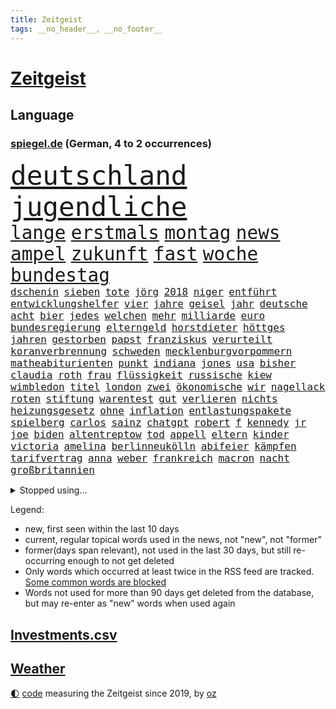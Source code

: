 ```yaml
---
title: Zeitgeist
tags: __no_header__, __no_footer__
---
```


# [Zeitgeist](https://oliz.io/zeitgeist/)

## Language

<h3><a href="https://www.spiegel.de" target="_blank">spiegel.de</a> (German, 4 to 2 occurrences)</h3>
<p style="font-family:monospace">
<span style="font-size:32pt"><a href="news_links.html#deutschland" class="current">deutschland</a></span>
<span style="font-size:32pt"><a href="news_links.html#jugendliche" class="current">jugendliche</a></span>
<br>
<span style="font-size:22pt"><a href="news_links.html#lange" class="current">lange</a></span>
<span style="font-size:22pt"><a href="news_links.html#erstmals" class="current">erstmals</a></span>
<span style="font-size:22pt"><a href="news_links.html#montag" class="current">montag</a></span>
<span style="font-size:22pt"><a href="news_links.html#news" class="current">news</a></span>
<span style="font-size:22pt"><a href="news_links.html#ampel" class="current">ampel</a></span>
<span style="font-size:22pt"><a href="news_links.html#zukunft" class="current">zukunft</a></span>
<span style="font-size:22pt"><a href="news_links.html#fast" class="current">fast</a></span>
<span style="font-size:22pt"><a href="news_links.html#woche" class="current">woche</a></span>
<span style="font-size:22pt"><a href="news_links.html#bundestag" class="current">bundestag</a></span>
<br>
<span style="font-size:12pt"><a href="news_links.html#dschenin" class="current">dschenin</a></span>
<span style="font-size:12pt"><a href="news_links.html#sieben" class="current">sieben</a></span>
<span style="font-size:12pt"><a href="news_links.html#tote" class="current">tote</a></span>
<span style="font-size:12pt"><a href="news_links.html#jörg" class="current">jörg</a></span>
<span style="font-size:12pt"><a href="news_links.html#2018" class="current">2018</a></span>
<span style="font-size:12pt"><a href="news_links.html#niger" class="current">niger</a></span>
<span style="font-size:12pt"><a href="news_links.html#entführt" class="current">entführt</a></span>
<span style="font-size:12pt"><a href="news_links.html#entwicklungshelfer" class="current">entwicklungshelfer</a></span>
<span style="font-size:12pt"><a href="news_links.html#vier" class="current">vier</a></span>
<span style="font-size:12pt"><a href="news_links.html#jahre" class="current">jahre</a></span>
<span style="font-size:12pt"><a href="news_links.html#geisel" class="current">geisel</a></span>
<span style="font-size:12pt"><a href="news_links.html#jahr" class="current">jahr</a></span>
<span style="font-size:12pt"><a href="news_links.html#deutsche" class="current">deutsche</a></span>
<span style="font-size:12pt"><a href="news_links.html#acht" class="current">acht</a></span>
<span style="font-size:12pt"><a href="news_links.html#bier" class="current">bier</a></span>
<span style="font-size:12pt"><a href="news_links.html#jedes" class="current">jedes</a></span>
<span style="font-size:12pt"><a href="news_links.html#welchen" class="current">welchen</a></span>
<span style="font-size:12pt"><a href="news_links.html#mehr" class="current">mehr</a></span>
<span style="font-size:12pt"><a href="news_links.html#milliarde" class="current">milliarde</a></span>
<span style="font-size:12pt"><a href="news_links.html#euro" class="current">euro</a></span>
<span style="font-size:12pt"><a href="news_links.html#bundesregierung" class="current">bundesregierung</a></span>
<span style="font-size:12pt"><a href="news_links.html#elterngeld" class="current">elterngeld</a></span>
<span style="font-size:12pt"><a href="news_links.html#horstdieter" class="new">horstdieter</a></span>
<span style="font-size:12pt"><a href="news_links.html#höttges" class="new">höttges</a></span>
<span style="font-size:12pt"><a href="news_links.html#jahren" class="current">jahren</a></span>
<span style="font-size:12pt"><a href="news_links.html#gestorben" class="current">gestorben</a></span>
<span style="font-size:12pt"><a href="news_links.html#papst" class="current">papst</a></span>
<span style="font-size:12pt"><a href="news_links.html#franziskus" class="current">franziskus</a></span>
<span style="font-size:12pt"><a href="news_links.html#verurteilt" class="current">verurteilt</a></span>
<span style="font-size:12pt"><a href="news_links.html#koranverbrennung" class="current">koranverbrennung</a></span>
<span style="font-size:12pt"><a href="news_links.html#schweden" class="current">schweden</a></span>
<span style="font-size:12pt"><a href="news_links.html#mecklenburgvorpommern" class="current">mecklenburgvorpommern</a></span>
<span style="font-size:12pt"><a href="news_links.html#matheabiturienten" class="new">matheabiturienten</a></span>
<span style="font-size:12pt"><a href="news_links.html#punkt" class="current">punkt</a></span>
<span style="font-size:12pt"><a href="news_links.html#indiana" class="current">indiana</a></span>
<span style="font-size:12pt"><a href="news_links.html#jones" class="current">jones</a></span>
<span style="font-size:12pt"><a href="news_links.html#usa" class="current">usa</a></span>
<span style="font-size:12pt"><a href="news_links.html#bisher" class="current">bisher</a></span>
<span style="font-size:12pt"><a href="news_links.html#claudia" class="current">claudia</a></span>
<span style="font-size:12pt"><a href="news_links.html#roth" class="current">roth</a></span>
<span style="font-size:12pt"><a href="news_links.html#frau" class="current">frau</a></span>
<span style="font-size:12pt"><a href="news_links.html#flüssigkeit" class="current">flüssigkeit</a></span>
<span style="font-size:12pt"><a href="news_links.html#russische" class="current">russische</a></span>
<span style="font-size:12pt"><a href="news_links.html#kiew" class="current">kiew</a></span>
<span style="font-size:12pt"><a href="news_links.html#wimbledon" class="new">wimbledon</a></span>
<span style="font-size:12pt"><a href="news_links.html#titel" class="current">titel</a></span>
<span style="font-size:12pt"><a href="news_links.html#london" class="current">london</a></span>
<span style="font-size:12pt"><a href="news_links.html#zwei" class="current">zwei</a></span>
<span style="font-size:12pt"><a href="news_links.html#ökonomische" class="current">ökonomische</a></span>
<span style="font-size:12pt"><a href="news_links.html#wir" class="current">wir</a></span>
<span style="font-size:12pt"><a href="news_links.html#nagellack" class="new">nagellack</a></span>
<span style="font-size:12pt"><a href="news_links.html#roten" class="current">roten</a></span>
<span style="font-size:12pt"><a href="news_links.html#stiftung" class="current">stiftung</a></span>
<span style="font-size:12pt"><a href="news_links.html#warentest" class="current">warentest</a></span>
<span style="font-size:12pt"><a href="news_links.html#gut" class="current">gut</a></span>
<span style="font-size:12pt"><a href="news_links.html#verlieren" class="current">verlieren</a></span>
<span style="font-size:12pt"><a href="news_links.html#nichts" class="current">nichts</a></span>
<span style="font-size:12pt"><a href="news_links.html#heizungsgesetz" class="current">heizungsgesetz</a></span>
<span style="font-size:12pt"><a href="news_links.html#ohne" class="current">ohne</a></span>
<span style="font-size:12pt"><a href="news_links.html#inflation" class="current">inflation</a></span>
<span style="font-size:12pt"><a href="news_links.html#entlastungspakete" class="new">entlastungspakete</a></span>
<span style="font-size:12pt"><a href="news_links.html#spielberg" class="current">spielberg</a></span>
<span style="font-size:12pt"><a href="news_links.html#carlos" class="current">carlos</a></span>
<span style="font-size:12pt"><a href="news_links.html#sainz" class="new">sainz</a></span>
<span style="font-size:12pt"><a href="news_links.html#chatgpt" class="current">chatgpt</a></span>
<span style="font-size:12pt"><a href="news_links.html#robert" class="current">robert</a></span>
<span style="font-size:12pt"><a href="news_links.html#f" class="current">f</a></span>
<span style="font-size:12pt"><a href="news_links.html#kennedy" class="current">kennedy</a></span>
<span style="font-size:12pt"><a href="news_links.html#jr" class="current">jr</a></span>
<span style="font-size:12pt"><a href="news_links.html#joe" class="current">joe</a></span>
<span style="font-size:12pt"><a href="news_links.html#biden" class="current">biden</a></span>
<span style="font-size:12pt"><a href="news_links.html#altentreptow" class="new">altentreptow</a></span>
<span style="font-size:12pt"><a href="news_links.html#tod" class="current">tod</a></span>
<span style="font-size:12pt"><a href="news_links.html#appell" class="current">appell</a></span>
<span style="font-size:12pt"><a href="news_links.html#eltern" class="current">eltern</a></span>
<span style="font-size:12pt"><a href="news_links.html#kinder" class="current">kinder</a></span>
<span style="font-size:12pt"><a href="news_links.html#victoria" class="new">victoria</a></span>
<span style="font-size:12pt"><a href="news_links.html#amelina" class="new">amelina</a></span>
<span style="font-size:12pt"><a href="news_links.html#berlinneukölln" class="current">berlinneukölln</a></span>
<span style="font-size:12pt"><a href="news_links.html#abifeier" class="new">abifeier</a></span>
<span style="font-size:12pt"><a href="news_links.html#kämpfen" class="current">kämpfen</a></span>
<span style="font-size:12pt"><a href="news_links.html#tarifvertrag" class="current">tarifvertrag</a></span>
<span style="font-size:12pt"><a href="news_links.html#anna" class="current">anna</a></span>
<span style="font-size:12pt"><a href="news_links.html#weber" class="current">weber</a></span>
<span style="font-size:12pt"><a href="news_links.html#frankreich" class="current">frankreich</a></span>
<span style="font-size:12pt"><a href="news_links.html#macron" class="current">macron</a></span>
<span style="font-size:12pt"><a href="news_links.html#nacht" class="current">nacht</a></span>
<span style="font-size:12pt"><a href="news_links.html#großbritannien" class="current">großbritannien</a></span>
</p>
<details>
<summary>Stopped using...</summary>
<p class="former" style="font-size:12pt">
kämpfte(984) terroristen(984) verstorbenen(984) übernehmen(984) frankfurter(983) kauft(983) verkündet(983) wolfgang(983) aufnehmen(982) forderungen(982) leichter(982) phase(982) taten(982) wohnung(982) zweiter(982) ausbruch(981) betrieb(981) gefährlichen(981) material(981) weitergeht(981) österreichs(981) regierungschefs(980) 50000(979) esken(979) gerhard(979) hebt(979) hielt(979) niederländische(979) planen(979) saskia(979) weltweite(979) wichtigen(979) arbeitnehmer(978) benzin(978) entlässt(978) islamischer(978) kochinstitut(978) teslachef(978) vermuten(978) vorübergehend(978) wenden(978) aufsehen(977) begleitet(977) bilden(977) brexit(977) geschickt(977) publikum(977) schien(977) statement(977) anschließend(976) freien(976) kochen(976) lohnt(976) negativ(976) plus(976) trat(976) vergangenheit(976) anlass(975) dezember(975) eingeschränkt(975) hinterlassen(975) november(975) starten(975) tweet(975) verdachts(975) verlängert(975) willen(975) davor(974) jahrhundert(974) niveau(974) null(974) rief(974) verbrechen(974) beleidigt(973) big(973) bremer(973) börse(973) durfte(973) gelegt(973) hass(973) märchen(973) personal(973) spanier(973) spanischen(973) spott(973) texas(973) zuge(973) anspruch(972) debatten(972) remis(972) weite(972) angeblichen(971) aufs(971) debakel(971) reißt(971) schweigen(971) sowie(971) starken(971) verschieben(971) virus(971) zoo(971) design(970) erkrankt(970) erkrankung(970) fließt(970) geheimnis(970) medikamente(970) vorstellen(970) französischen(969) geflogen(969) verspielt(969) institut(968) radikale(968) regt(968) überraschung(968) getrennt(967) indes(967) kinos(967) potsdam(967) august(966) demokratische(966) finanzieren(966) meinungsfreiheit(966) überholt(966) freie(964) mehrfach(964) gang(963) verbindet(963) deals(962) demokratischen(962) karte(962) raumstation(962) auflagen(961) auftreten(961) mission(961) republik(961) song(960) beantragt(959) hinten(959) iss(959) erwischt(958) schießen(958) letztes(957) matthias(956) heftiger(954) immunität(954) ausgesetzt(952) kräfte(952) kokain(951) eigenes(950) einig(950) prognose(949) atomkraft(947) moderatorin(947) vfb(946) schwung(945) hinweis(943) iranischen(942) katharina(942) herausforderung(936) kongress(936) tuchel(935) hype(934) sprit(926) johannes(923) bündnis(922) größe(915) rolf(914) hitler(911) ausweg(901) nick(899) sachen(898) heidelberg(890) mangelnde(886) gemüse(853) medaille(838) rein(835) athen(820) verlag(793) kubicki(789) werte(787) lediglich(766) abgegeben(750) aachen(739) jahresende(739) darstellung(734) ministerin(725) verdi(721) inflationsrate(720) kleidung(720) wenigsten(719) adac(716) schrumpft(712) präsentierte(691) einführung(685) inszenieren(684) verstorben(684) norwegischen(672) musks(670) nicole(669) gerissen(658) harris(645) hawaii(639) verbündeten(637) boss(634) kalten(634) schnelles(632) pazifik(629) schränkt(626) medwedew(624) bedrängnis(623) siebten(609) zeitpunkt(607) 200000(604) stau(598) verbraucherpreise(595) lädt(594) hals(588) reine(579) rande(576) museen(569) laura(567) pech(566) unserem(566) bundesfinanzminister(565) tradition(563) außenministerium(562) promis(561) explodieren(558) seltene(558) zufall(558) energiekonzern(557) begehen(556) kanal(555) frühe(543) beamter(534) waffenlieferungen(534) klara(533) südosten(531) einrichtungen(527) kahn(525) match(524) beschäftigen(517) geklagt(510) teppich(507) entführung(506) pekings(504) dresdner(499) klingen(496) lawrow(496) westens(493) premierministerin(492) dortmunder(490) bejubelt(482) verwaltung(482) vereinigung(479) silber(478) triumphiert(477) zurückgewiesen(468) austausch(464) profitierte(463) unsicher(461) kasse(456) ausweiten(454) moldau(452) zeitenwende(449) hochrangige(448) ball(438) 55(436) dmitrij(430) ausstieg(428) 48(426) schwerverletzte(426) öpnv(425) besetzen(417) nachfolgerin(417) usdollar(410) enkel(409) schlamm(409) vermisster(408) verärgert(402) exregierungschef(399) wehrte(395) gelobt(393) luisa(391) verzweiflung(391) ausgebaut(390) love(387) momentan(387) ausgezahlt(386) diejenigen(383) japanische(383) empfehlungen(380) 22jähriger(375) anhaltende(375) joshua(373) kimmich(373) senegal(372) republikanischer(370) generalstaatsanwalt(369) berüchtigten(368) geschrumpft(368) provozieren(368) tierschützer(368) weltrekord(367) riefen(366) attraktiver(363) bewiesen(363) hast(362) dfbteam(361) lena(361) thüringens(360) misshandelt(359) prompt(359) bewusstsein(354) deutsch(352) spdchefin(352) trans(350) kontroversen(346) völker(344) umkämpfte(341) vernichtet(337) weitergehen(337) haftstrafen(329) schönheitsideale(328) streicheln(327) dankbar(325) eingebracht(324) korrekt(324) neubauer(324) prüfungen(324) freispruch(320) schied(318) fronten(317) regensburg(316) üblich(314) durchs(311) führten(311) mithalten(308) leopard2panzer(306) heikle(304) strenge(303) 63(299) 05(297) amerikanischer(297) peru(297) gratuliert(294) töne(293) erkenntnissen(292) skizziert(290) lettland(288) anfangs(287) ermordete(287) klimaprotest(286) aufsicht(285) eingreifen(285) umgekehrt(277) gegenangriff(273) stemmen(273) ausgestattet(272) branchen(272) salihamidžić(272) schafften(272) konten(270) befreiten(267) kollege(265) rückschlägen(263) hingerichtet(262) gerichtet(261) quer(259) gerecht(257) vereine(254) arnold(253) geheimdokumente(253) härtesten(250) langes(250) exklusiv(247) massenweise(247) regionalbahn(246) zweifeln(246) abgestimmt(244) wohnungsbau(244) carter(242) entführen(242) herrschen(241) schauplatz(241) razzien(240) verurteilten(238) kohl(237) desinformation(236) erfüllen(236) autohersteller(235) lützerath(235) manipuliert(235) mullahregime(235) tiefpunkt(234) absolviert(233) epidemie(233) gegessen(233) unverständnis(233) synagoge(232) begeisterte(231) umfassende(231) abonnenten(229) aufsichtsrat(228) galeria(228) karstadt(228) kaufhof(228) mützenich(228) spacex(228) fängt(227) parallel(227) minsk(226) teheraner(225) geschaffen(224) kremlgegner(223) prangert(223) erleichterung(222) nächtlichen(222) zulassen(222) zusammenstößen(222) zugeständnisse(220) ceo(219) boeing(218) boulevardzeitung(217) weitem(217) as(216) geheim(213) haag(213) human(213) spdvorsitzende(213) spielzeug(213) aussichten(212) wahlniederlage(212) besserer(211) einstige(211) enttarnt(211) überfahrt(211) düster(210) uskongress(210) adolf(209) bamberg(208) klimaproteste(207) reichlich(206) johnny(205) süß(203) testet(202) spdfraktionschef(199) zehntausenden(199) erfüllung(198) kleineren(198) augenzeuge(197) tvmoderatorin(197) wechselte(197) gedroht(196) jüdischen(196) todesurteil(196) wegfallen(196) kunstwerk(195) überzeugen(195) djokovic(194) check(193) indigene(193) strafanzeige(191) südchinesischen(190) 56(188) duda(188) streben(188) darm(187) verbrennungen(187) internationalem(186) segeln(186) terrorisiert(186) warnstreik(185) schulsystem(182) überholen(181) abgewiesen(179) ungewöhnlicher(179) mexikos(178) streitigkeiten(178) dritter(177) sachbeschädigung(177) breton(176) thierry(176) freigelassen(175) grünes(175) kampfflugzeuge(175) umstrittenes(175) 70000(174) abgeschossen(174) benötigte(174) fabuliert(172) heller(172) salvador(172) salat(171) spiegelredakteur(171) day(170) liefen(168) überflüssig(167) betreffen(166) venedig(166) eroberung(165) lecker(165) sensation(164) staatshaushalt(164) unpünktlich(162) einträge(161) herrlich(161) cannes(160) gesundheitssystem(160) kreativer(160) moritz(160) arbeitszeiten(159) ausbreitung(159) filmfestival(159) bergkarabach(158) ausstand(157) muslime(157) spezialkräfte(156) zirkus(155) flugverkehr(154) verheerende(154) bakterien(153) fernando(150) flaschen(150) kirill(150) oberfranken(150) natosoldaten(149) mafia(148) bildungsministerium(146) dramen(146) gewaltsame(146) sophie(146) küken(145) macher(145) 1968(144) amtierende(143) bewahren(143) menschlichen(143) profifußball(142) vermeintlichen(142) totes(141) behördenangaben(140) hoffe(140) jason(140) trio(140) bescheiden(139) entwickler(139) geschult(139) mittwochmorgen(139) übungen(139) biene(138) esstisch(138) trieben(138) verbrennt(138) vierteljahrhundert(138) exekutionen(137) lithium(137) bürokratie(136) contest(136) esc(136) eurovision(136) gravierende(136) vorschriften(136) armenien(135) fach(135) genre(135) lothar(135) landwirtschaftsminister(134) hitlergruß(133) janet(133) yellen(133) aserbaidschan(132) frisches(132) jubelten(132) jubiläum(132) katastrophalen(132) konkurrenzkampf(132) lloyd(131) 22jährigen(130) gesetzlichen(130) heran(130) highlight(130) vorläufige(130) zahlungsausfall(130) erleiden(129) rheinmetall(129) vizepräsidenten(129) angeschlagen(128) gramm(128) milliardensumme(128) ohrfeige(128) bluttat(127) sportvorstand(127) maximilian(126) starteten(126) abramspanzern(125) jährt(125) kürze(125) pilotprojekt(125) thorsten(125) überprüfung(125) selfie(124) viertes(124) 140(123) bemerkt(123) dienen(123) hasan(123) rekordmeister(123) azubis(122) milliardärs(122) verbrannt(122) wunden(122) mitgeschleift(121) mykolajiw(121) georgien(120) junior(120) kampfjetlieferungen(120) zurückhaltend(120) ajax(119) ausgleich(119) köpfe(119) unterdrückt(119) 150000(118) abiturienten(118) zombies(118) europawahl(117) politikwissenschaftler(117) attackieren(116) lebensweise(116) malizia(116) schwerem(116) wölfe(116) berlinkreuzberg(115) einheimischen(115) lebende(115) premiers(115) titelkampf(115) alonso(113) grenzschutz(113) kommentare(113) nachdruck(113) spiegelrecherchen(113) wettbewerbe(113) amtskollege(112) ausschluss(112) reuter(112) überwachungskameras(112) angestellter(111) kürzere(111) pfannkuchen(111) befreiungsschlag(110) bestritt(110) gewendet(110) heidi(110) symbolträchtige(110) überschattet(110) geradezu(109) tabellenkeller(109) willkür(109) zuwachs(109) komplizen(108) luxusuhren(108) rolex(108) sportliche(107) umstellung(107) vollständiger(107) abstriche(106) aktiver(106) anhand(106) kampfansage(106) zugeht(106) detail(105) dortmunds(105) geringere(105) lächeln(105) radfahrer(105) sandhausen(105) ständige(105) wahllokal(105) durchquert(104) heimsieg(104) instituts(104) tennisprofi(104) wählerinnen(104) zusammenstoß(104) eingeräumt(103) augsburger(102) autorennen(102) chemnitz(102) fulda(101) glaube(101) nationalsozialistischen(101) schwarm(101) sau(100) bayerntrainer(99) flugsicherung(99) rekordverdächtig(99) verteidigte(99) atomare(98) funke(98) heinz(98) sekunde(98) werkzeug(98) leuchtete(97) verzeichnete(97) nass(96) betreiben(95) tierarten(95) führungsrolle(94) jamshid(94) jena(94) kufen(94) mobilisiert(94) nazizeit(94) sharmahd(94) unweit(94) begünstigt(93) türkischer(93) ölraffinerie(92) boston(91) gasheizungen(91) horrende(91) nationalisten(91) wohnungsbrand(91) worklifebalance(91) wärmewende(91) 2001(90) aktie(90) beeinflussen(90) energieexpertin(90) erholen(90) kämpften(90) übergewichtige(90) akkus(89) beschreiben(89) hanau(89) kippte(89) konstante(89) königsetappe(89) prioritäten(89) russlandsanktionen(89) aneinandergeraten(88) badum(88) bahnstrecke(88) begeben(88) georgischen(88) klinische(88) löcher(88) protestaktion(88) herausgabe(87) türken(87) türkinnen(87) zielte(87) grunderwerbsteuer(86) haustiere(86) kopfschütteln(86) lettlands(86) losgehen(86) marschflugkörpern(86) unerwünschten(86) aggressor(85) ferrari(85) normaler(85) parks(85) tarifkonflikt(85) wiederum(85) aufgeklärt(84) ed(84) genähert(84) kürzestmögliche(84) lebenslanger(84) newsletters(84) startzielsieg(84) unregelmäßigkeiten(84) ausschreibung(83) aussteigt(83) brennen(83) downing(83) einflussnahme(83) einwände(83) hitchcock(83) hohes(83) menschenrechtsorganisation(83) rüstungskonzern(83) wettrennen(83) bewertungen(82) herausforderer(82) jahrelanger(82) jungfernflug(82) kemal(82) kılıçdaroğlu(82) leber(82) regale(82) sanierung(82) abba(81) angeregt(81) edin(81) gesunde(81) kaufkraft(81) kompetenzen(81) privatleben(81) revidieren(81) sensiblen(81) terzić(81) umweltministerium(81) absatz(80) armenier(80) befremden(80) personalpolitik(80) reißenden(80) söldnertruppen(80) vollmundig(80) zynismus(80) lava(79) letztlich(79) spuckt(79) strahlte(79) wirksam(79) zerreißprobe(79) 111(78) hauskäufer(78) jacht(78) kaufhauskonzern(78) niederländischer(78) reklame(78) tätern(78) zivilgesellschaft(78) dörfern(77) erteilte(77) heimlich(77) spiegeltalk(77) verfolgte(77) zürnt(77) aktiven(76) angereist(76) bauindustrie(76) daniil(76) doppelmoral(76) eingreift(76) sortiment(76) verharmlosen(76) wiederwahl(76) homepage(75) kippen(75) präsidentenberater(75) schließung(75) verpflichtungen(75) bergretter(74) boomt(74) flüssiggasterminals(74) generalverdacht(74) gestimmt(74) höhenflug(74) spiegelevent(74) taiwans(74) zweigstelle(74) beharrt(73) eingeklemmt(73) frauenquote(73) glas(73) umgekippt(73) vorhat(73) völkerrechtlich(73) woanders(72) 2027(71) finanzspritze(71) reichten(71) rohstoffe(71) schwankt(71) späteren(71) torjägerin(71) fumio(70) kishida(70) sahelzone(70) turbulenten(70) antisemitismusvorwürfen(69) arten(69) erwirtschaftet(69) fernzüge(69) imran(69) khan(69) rechnungen(69) täuschen(69) verwaltungsgericht(69) ausgebeutet(68) twitters(68) ausbilder(67) behinderung(67) eintreffen(67) hausdurchsuchungen(67) kriselnde(67) lea(67) leisem(67) schüller(67) bedeutsam(66) gesprächs(66) minderjähriger(66) rückhalt(66) schlafmodus(66) amtsenthebung(65) betrugsfall(65) firmenwert(65) konzentrieren(65) peinlichkeiten(65) zugezogen(65) 62jähriger(64) alexandria(64) beziehen(64) kinderwunsch(64) linkenchef(64) manta(64) ocasiocortez(64) onlinepetition(64) pellets(64) sbahnen(64) til(64) unokonferenz(64) zwoter(64) 1100(63) award(63) bezwingt(63) durchsuchten(63) oberdorf(63) ruhige(63) zermürben(63) abgewendet(62) aussterben(62) automarke(62) bekämpfung(62) innovationen(62) leitplanken(62) schweiger(62) verlobt(62) windige(62) zugegangen(62) 1945(61) birgt(61) funktioniere(61) gras(61) hour(61) unfreundlichen(61) 125(60) geringverdiener(60) grundrechte(60) hoeneß(60) spdspitze(60) tina(60) vergleichen(60) übernähme(60) forsberg(59) mitschnitt(59) transfersperre(59) verzehrt(59) übergriff(59) energetische(58) enkeltrick(58) erneuerung(58) helmut(58) sportgerichtshof(58) taktischer(58) zanken(58) anklageschrift(57) energieberater(57) filmfestspiele(57) genutzte(57) geräusche(57) leclerc(57) monströs(57) renommierter(57) versetzte(57) zusammengeprallt(57) chaotisch(56) klimaschutzpolitik(56) millionensumme(56) matthäus(55) raketenbeschuss(55) tolle(55) antisemit(54) beleidigung(54) friede(54) gegenmaßnahmen(54) jugendschutz(54) namentlichen(54) rar(54) 48jähriger(53) honig(53) kleinem(53) konkret(53) regierungswechsel(53) straßburg(53) urlauber(53) abschneiden(52) erhitzt(52) gemüter(52) haufen(52) linkedin(52) nachrichtenagenturen(52) normalen(52) personalie(52) verwaltungsratschef(52) wartelisten(52) beziffert(51) blutigen(51) bots(51) braunen(51) kriegsschiff(51) lokaler(51) protestwelle(51) affront(50) branchenriesen(50) cas(50) cduabgeordnete(50) gekennzeichnet(50) hirntot(50) zuschlag(50) bundesweite(49) christen(49) entmachtet(49) juristen(49) klettern(49) professorin(49) shangfu(49) beschmiert(48) erhoffen(48) frontscheibe(48) matchbälle(48) saisonfinale(48) smarte(48) tarif(48) allgemeinen(47) flugzeugträger(47) kokainschmuggel(47) massenhaft(47) aufholen(46) ausmacht(46) einreiseverbot(46) erging(46) fahndung(46) kern(46) mané(46) nbaplayoffs(46) oberpfalz(46) sadio(46) belgische(45) elektroautobauer(45) freak(45) strukturen(45) türkeiwahl(45) geimpft(44) melanie(44) mitarbeitenden(44) statistisches(44) three(44) vergeltung(44) cumexuntersuchungsausschuss(43) erdbeeren(43) maskenaffäre(43) notarzt(43) schwanz(43) starlink(43) wohlwollend(43) zittrige(43) download(42) interaktive(42) klausuren(42) körperteile(42) mathe(42) maus(42) rights(42) seniorin(42) uli(42) unterschreibt(42) verfehlten(42) impfkommission(41) kracht(41) österreicher(41) altersgenossen(40) aufspaltung(40) exmitarbeiter(40) festhalten(40) freistellung(40) geplatzter(40) gewidmet(40) horn(40) jamal(40) toilettenhäuschen(40) vizeparteichef(40) winkt(40) 15jährige(39) ausgeblieben(39) comebacks(39) historikerin(39) inne(39) science(39) diät(38) europaabgeordnete(38) extinction(38) generieren(38) gewährt(38) münchnern(38) war’s(38) zahlungsunfähigkeit(38) 1943(37) behält(37) bezweckt(37) jüngerer(37) radikalisierung(37) sanktionsregime(37) überfahren(37) anfertigung(36) angemessene(36) coronahilfen(36) explodiert(36) hainer(36) kriegsland(36) kundinnen(36) lesart(36) nsterrors(36) schmerzhafte(36) spieltage(36) vorlage(36) aufzuklären(35) ken(35) kindesmissbrauchs(35) nuklearwaffen(35) stagniert(35) vorgesetzten(35) belgrad(34) debattencheck(34) invasionstruppen(34) 97(33) bistum(33) hakutor(33) hdp(33) meerjungfrau(33) mittelschwere(33) prägt(33) reallöhne(33) schlägerei(33) asiens(32) belastende(32) formuliert(32) fünfeinhalb(32) holcimprb(32) matthew(32) niedergeschrieben(32) qualifikation(32) strippenzieher(32) voranbringen(32) datenleck(31) demirtaş(31) iphones(31) lehrauftrag(31) selahattin(31) spitzenverdiener(31) tarifeinigung(31) ausreiseverbot(30) gnaden(30) ifo(30) inhaftiert(30) lago(30) maggiore(30) menschenmenge(30) rechter(30) risikogruppen(30) tathergang(30) 59jähriger(29) amtskollegin(29) balkan(29) geldwäsche(29) helllichten(29) investorendeal(29) perthes(29) titelseiten(29) anschlägen(28) byd(28) ernüchternde(28) habeckministerium(28) heilige(28) inhaftierte(28) milliardendefizit(28) seehofer(28) white(28) berufsorientierung(27) glaubte(27) merken(27) nachbesserungen(27) nazi(27) pilot(27) rennserie(27) roben(27) betrunkenen(26) familiären(26) koloniales(26) mailands(26) perez(26) sudans(26) bezeichnung(25) erregt(25) hauptversammlung(25) monster(25) schützengräben(25) wählern(25) ausgebuht(24) meisterfeier(24) my(24) ozeane(24) trab(24) absetzung(23) asylanträgen(23) billie(23) drohnenangriffe(23) eilish(23) geschäftspartner(23) motivierte(23) queerer(23) sexualstraftäter(23) brachen(22) d'italia(22) drehbuchautor(22) ethnischen(22) gaspreise(22) gedruckt(22) gesamtwertung(22) gewerkschaftern(22) giro(22) rängen(22) schiffen(22) eishockeywm(21) ibiza(21) krabbeln(21) provokant(21) rechnung(21) spielplatz(21) terrorgruppe(21) tragik(21) wutrede(21) befassen(20) bibi(20) blamiert(20) geschaut(20) ostanatolien(20) pessimistisch(20) ranken(20) schwärmt(20) unfreiwillig(20) acker(19) ermöglicht(19) glänzt(19) juri(19) nackte(19) niere(19) verhärtet(19) blindgänger(18) demoralisiert(18) eigenheime(18) enthoben(18) entsendet(18) esctriumph(18) rettungsversuch(18) beteiligen(17) gutgetan(17) handelsblatt(17) schuldenobergrenze(17) topfavorit(17) ankurbeln(16) beschnitten(16) bundesligafinale(16) finger(16) gestrandet(16) nachfolgenden(16) regierungsflieger(16) schuldenlimit(16) sonderbeauftragten(16) viertklässler(16) bebra(15) gerichtssaal(15) gezählt(15) hansjoachim(15) mittels(15) tabak(15) turbine(15) watzke(15) gruppierung(14) johnsons(14) lachen(14) lauterbachs(14) leidtragenden(14) lindern(14) moor(14) popp(14) seenotrettung(14) triumphierte(14) wracks(14) zweimaligen(14) meisterschale(13) vizevorsitzenden(13) wahlberechtigten(13) bundestages(12) ermittelte(12) getreideabkommens(12) großbestellung(12) handgemenge(12) haubitzen(12) mysteriöses(12) serienmeister(12) staats(12) anwesend(11) fighters(11) foo(11) hitzewellen(11) quadratmeter(11) silvia(11) soldatinnen(11)
</p>
</details>
<p>Legend:
<ul>
<li><span class="new">new</span>, first seen within the last 10 days</li>
<li><span class="current">current</span>, regular topical words used in the news, not "new", not "former"</li>
<li><span class="former">former(days span relevant)</span>, not used in the last 30 days, but still re-occurring enough to not get deleted</li>
<li>Only words which occurred at least twice in the RSS feed are tracked. <a href="language/filters.py">Some common words are blocked</a></li>
<li>Words not used for more than 90 days get deleted from the database, but may re-enter as "new" words when used again</li>
</ul>
</p>

## [Investments](investments.html)[.csv](investments.csv)

## [Weather](weather.html)

<footer>
<a href="javascript:toggleTheme()" class="nav">🌓</a>
<a href="https://github.com/ooz/zeitgeist">code</a> measuring the Zeitgeist since 2019, by <a href="https://oliz.io">oz</a>
</footer>
